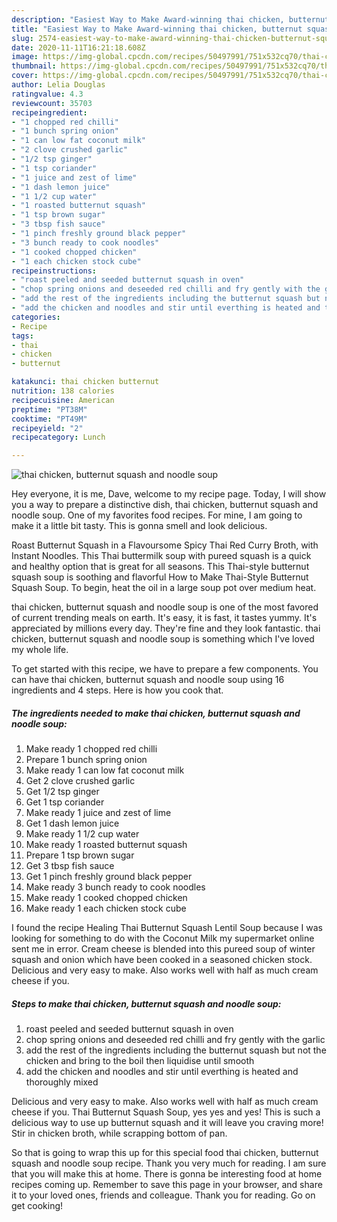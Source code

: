 ```yaml
---
description: "Easiest Way to Make Award-winning thai chicken, butternut squash and noodle soup"
title: "Easiest Way to Make Award-winning thai chicken, butternut squash and noodle soup"
slug: 2574-easiest-way-to-make-award-winning-thai-chicken-butternut-squash-and-noodle-soup
date: 2020-11-11T16:21:18.608Z
image: https://img-global.cpcdn.com/recipes/50497991/751x532cq70/thai-chicken-butternut-squash-and-noodle-soup-recipe-main-photo.jpg
thumbnail: https://img-global.cpcdn.com/recipes/50497991/751x532cq70/thai-chicken-butternut-squash-and-noodle-soup-recipe-main-photo.jpg
cover: https://img-global.cpcdn.com/recipes/50497991/751x532cq70/thai-chicken-butternut-squash-and-noodle-soup-recipe-main-photo.jpg
author: Lelia Douglas
ratingvalue: 4.3
reviewcount: 35703
recipeingredient:
- "1 chopped red chilli"
- "1 bunch spring onion"
- "1 can low fat coconut milk"
- "2 clove crushed garlic"
- "1/2 tsp ginger"
- "1 tsp coriander"
- "1 juice and zest of lime"
- "1 dash lemon juice"
- "1 1/2 cup water"
- "1 roasted butternut squash"
- "1 tsp brown sugar"
- "3 tbsp fish sauce"
- "1 pinch freshly ground black pepper"
- "3 bunch ready to cook noodles"
- "1 cooked chopped chicken"
- "1 each chicken stock cube"
recipeinstructions:
- "roast peeled and seeded butternut squash in oven"
- "chop spring onions and deseeded red chilli and fry gently with the garlic"
- "add the rest of the ingredients including the butternut squash but not the chicken and bring to the boil then liquidise until smooth"
- "add the chicken and noodles and stir until everthing is heated and thoroughly mixed"
categories:
- Recipe
tags:
- thai
- chicken
- butternut

katakunci: thai chicken butternut 
nutrition: 138 calories
recipecuisine: American
preptime: "PT38M"
cooktime: "PT49M"
recipeyield: "2"
recipecategory: Lunch

---
```



![thai chicken, butternut squash and noodle soup](https://img-global.cpcdn.com/recipes/50497991/751x532cq70/thai-chicken-butternut-squash-and-noodle-soup-recipe-main-photo.jpg)

Hey everyone, it is me, Dave, welcome to my recipe page. Today, I will show you a way to prepare a distinctive dish, thai chicken, butternut squash and noodle soup. One of my favorites food recipes. For mine, I am going to make it a little bit tasty. This is gonna smell and look delicious.

Roast Butternut Squash in a Flavoursome Spicy Thai Red Curry Broth, with Instant Noodles. This Thai buttermilk soup with pureed squash is a quick and healthy option that is great for all seasons. This Thai-style butternut squash soup is soothing and flavorful How to Make Thai-Style Butternut Squash Soup. To begin, heat the oil in a large soup pot over medium heat.

thai chicken, butternut squash and noodle soup is one of the most favored of current trending meals on earth. It's easy, it is fast, it tastes yummy. It's appreciated by millions every day. They're fine and they look fantastic. thai chicken, butternut squash and noodle soup is something which I've loved my whole life.


To get started with this recipe, we have to prepare a few components. You can have thai chicken, butternut squash and noodle soup using 16 ingredients and 4 steps. Here is how you cook that.

<!--inarticleads1-->

##### The ingredients needed to make thai chicken, butternut squash and noodle soup:

1. Make ready 1 chopped red chilli
1. Prepare 1 bunch spring onion
1. Make ready 1 can low fat coconut milk
1. Get 2 clove crushed garlic
1. Get 1/2 tsp ginger
1. Get 1 tsp coriander
1. Make ready 1 juice and zest of lime
1. Get 1 dash lemon juice
1. Make ready 1 1/2 cup water
1. Make ready 1 roasted butternut squash
1. Prepare 1 tsp brown sugar
1. Get 3 tbsp fish sauce
1. Get 1 pinch freshly ground black pepper
1. Make ready 3 bunch ready to cook noodles
1. Make ready 1 cooked chopped chicken
1. Make ready 1 each chicken stock cube


I found the recipe Healing Thai Butternut Squash Lentil Soup because I was looking for something to do with the Coconut Milk my supermarket online sent me in error. Cream cheese is blended into this pureed soup of winter squash and onion which have been cooked in a seasoned chicken stock. Delicious and very easy to make. Also works well with half as much cream cheese if you. 

<!--inarticleads2-->

##### Steps to make thai chicken, butternut squash and noodle soup:

1. roast peeled and seeded butternut squash in oven
1. chop spring onions and deseeded red chilli and fry gently with the garlic
1. add the rest of the ingredients including the butternut squash but not the chicken and bring to the boil then liquidise until smooth
1. add the chicken and noodles and stir until everthing is heated and thoroughly mixed


Delicious and very easy to make. Also works well with half as much cream cheese if you. Thai Butternut Squash Soup, yes yes and yes! This is such a delicious way to use up butternut squash and it will leave you craving more! Stir in chicken broth, while scrapping bottom of pan. 

So that is going to wrap this up for this special food thai chicken, butternut squash and noodle soup recipe. Thank you very much for reading. I am sure that you will make this at home. There is gonna be interesting food at home recipes coming up. Remember to save this page in your browser, and share it to your loved ones, friends and colleague. Thank you for reading. Go on get cooking!
